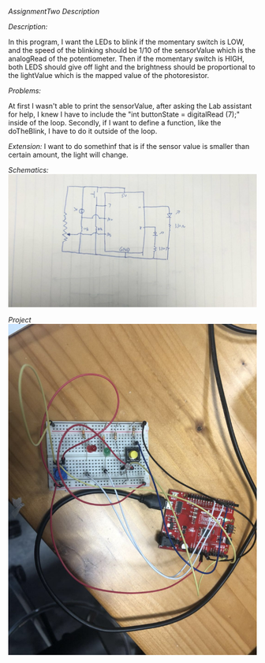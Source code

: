 *AssignmentTwo Description*

*Description:*

In this program, I want the LEDs to blink if the momentary switch is LOW, and the speed of the blinking should be 1/10 of the sensorValue which is the analogRead of the potentiometer. Then if the momentary switch is HIGH, both LEDS should give off light and the brightness should be proportional to the lightValue which is the mapped value of the photoresistor.

*Problems:*

At first I wasn't able to print the sensorValue, after asking the Lab assistant for help, I knew I have to include the "int buttonState = digitalRead (7);" inside of the loop.
Secondly, if I want to define a function, like the doTheBlink, I have to do it outside of the loop.

*Extension:*
I want to do somethinf that is if the sensor value is smaller than certain amount, the light will change.

*Schematics:*
![](assignmentTwoSchematicsPicture.jpg)

*Project*
![](assignmentTwoProjectPicture.jpg)
